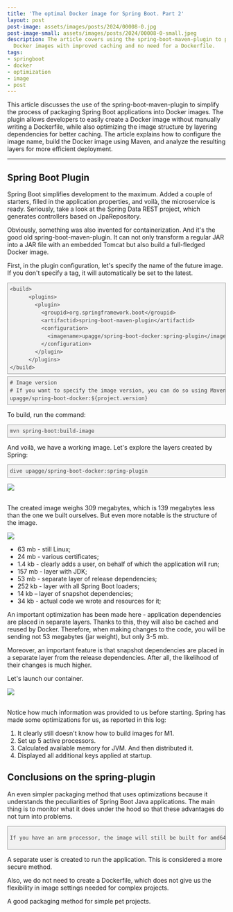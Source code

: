 ```yaml
---
title: 'The optimal Docker image for Spring Boot. Part 2'
layout: post
post-image: assets/images/posts/2024/00008-0.jpg
post-image-small: assets/images/posts/2024/00008-0-small.jpeg
description: The article covers using the spring-boot-maven-plugin to package Spring Boot applications into optimized 
  Docker images with improved caching and no need for a Dockerfile.
tags:
- springboot
- docker
- optimization
- image
- post
---
```


This article discusses the use of the spring-boot-maven-plugin to simplify the process of packaging Spring Boot 
applications into Docker images. The plugin allows developers to easily create a Docker image without manually writing 
a Dockerfile, while also optimizing the image structure by layering dependencies for better caching. The article 
explains how to configure the image name, build the Docker image using Maven, and analyze the resulting layers for more 
efficient deployment.

---

<div class="Article-Text"><span><h2>Spring Boot Plugin</h2>
<p>Spring Boot simplifies development to the maximum. Added a couple of starters, filled in
    the application.properties, and voilà, the microservice is ready. Seriously, take a look at the Spring Data REST
    project, which generates controllers based on JpaRepository.</p>
<p>Obviously, something was also invented
    for containerization. And it's the good old spring-boot-maven-plugin. It can not only transform a regular JAR into a
    JAR file with an embedded Tomcat but also build a full-fledged Docker image.</p>
<p>First, in the plugin
    configuration, let's specify the name of the future image. If you don't specify a tag, it will automatically be set
    to the latest.</p>
<pre style="font-variant-numeric: normal; font-variant-east-asian: normal; font-variant-alternates: normal; font-kerning: auto; font-optical-sizing: auto; font-feature-settings: normal; font-variation-settings: normal; font-variant-position: normal; font-stretch: normal; font-size: 12px; line-height: 18px; font-family: Consolas, Monaco, Monospaced, monospace; margin-top: 5px; margin-bottom: 5px; padding: 5px; vertical-align: baseline; border: 1px solid rgb(154, 154, 154); outline: 0px; background-image: none; background-position: 0px 0px; background-repeat: repeat; background-attachment: scroll; background-color: rgb(241, 241, 241); max-width: 100%; overflow: auto; color: rgb(64, 64, 64);">
&lt;build&gt;
    &nbsp;&nbsp;&lt;plugins&gt;
    &nbsp;&nbsp;&nbsp;&nbsp;&lt;plugin&gt;
    &nbsp;&nbsp;&nbsp;&nbsp;&nbsp;&nbsp;&lt;groupid&gt;org.springframework.boot&lt;/groupid&gt;
    &nbsp;&nbsp;&nbsp;&nbsp;&nbsp;&nbsp;&lt;artifactid&gt;spring-boot-maven-plugin&lt;/artifactid&gt;
    &nbsp;&nbsp;&nbsp;&nbsp;&nbsp;&nbsp;&lt;configuration&gt;
    &nbsp;&nbsp;&nbsp;&nbsp;&nbsp;&nbsp;&nbsp;&nbsp;&lt;imagename&gt;upagge/spring-boot-docker:spring-plugin&lt;/imagename&gt;
    &nbsp;&nbsp;&nbsp;&nbsp;&nbsp;&nbsp;&lt;/configuration&gt;
    &nbsp;&nbsp;&nbsp;&nbsp;&lt;/plugin&gt;
    &nbsp;&nbsp;&lt;/plugins&gt;
&lt;/build&gt;
</pre>
<pre style="font-variant-numeric: normal; font-variant-east-asian: normal; font-variant-alternates: normal; font-kerning: auto; font-optical-sizing: auto; font-feature-settings: normal; font-variation-settings: normal; font-variant-position: normal; font-stretch: normal; font-size: 12px; line-height: 18px; font-family: Consolas, Monaco, Monospaced, monospace; margin-top: 5px; margin-bottom: 5px; padding: 5px; vertical-align: baseline; border: 1px solid rgb(154, 154, 154); outline: 0px; background-image: none; background-position: 0px 0px; background-repeat: repeat; background-attachment: scroll; background-color: rgb(241, 241, 241); max-width: 100%; overflow: auto; color: rgb(64, 64, 64);"># Image version
# If you want to specify the image version, you can do so using Maven project variables:
<imagename>upagge/spring-boot-docker:${project.version}</imagename>
</pre>
<p>To build, run the command:</p>
<pre style="font-variant-numeric: normal; font-variant-east-asian: normal; font-variant-alternates: normal; font-kerning: auto; font-optical-sizing: auto; font-feature-settings: normal; font-variation-settings: normal; font-variant-position: normal; font-stretch: normal; font-size: 12px; line-height: 18px; font-family: Consolas, Monaco, Monospaced, monospace; margin-top: 5px; margin-bottom: 5px; padding: 5px; vertical-align: baseline; border: 1px solid rgb(154, 154, 154); outline: 0px; background-image: none; background-position: 0px 0px; background-repeat: repeat; background-attachment: scroll; background-color: rgb(241, 241, 241); max-width: 100%; overflow: auto; color: rgb(64, 64, 64);">mvn spring-boot:build-image</pre>
<p>And voilà, we have a working image. Let's explore the layers created by Spring:</p>
<pre style="font-variant-numeric: normal; font-variant-east-asian: normal; font-variant-alternates: normal; font-kerning: auto; font-optical-sizing: auto; font-feature-settings: normal; font-variation-settings: normal; font-variant-position: normal; font-stretch: normal; font-size: 12px; line-height: 18px; font-family: Consolas, Monaco, Monospaced, monospace; margin-top: 5px; margin-bottom: 5px; padding: 5px; vertical-align: baseline; border: 1px solid rgb(154, 154, 154); outline: 0px; background-image: none; background-position: 0px 0px; background-repeat: repeat; background-attachment: scroll; background-color: rgb(241, 241, 241); max-width: 100%; overflow: auto; color: rgb(64, 64, 64);">dive upagge/spring-boot-docker:spring-plugin</pre>
<p>
    <img style="height: auto; display: block; margin: auto;" src="/assets/images/posts/2024/00008-1.jpg">
    <br>
</p>
<p>The created image weighs 309 megabytes, which is 139 megabytes less than the one we built ourselves. But even more
    notable is the structure of the image.</p><p></p>
<img style="height: auto; display: block; margin: auto;" src="/assets/images/posts/2024/00008-2.jpg">
<p></p>
<ul>
    <li>63 mb - still Linux;</li>
    <li>24 mb - various certificates;</li>
    <li>1.4 kb - clearly adds a user, on behalf of which the application will run;</li>
    <li>157 mb - layer with JDK;</li>
    <li>53 mb - separate layer of release dependencies;</li>
    <li>252 kb - layer with all Spring Boot loaders;</li>
    <li>14 kb – layer of snapshot dependencies;</li>
    <li>34 kb - actual code we wrote and resources for it;</li>
</ul><p></p><p>An important optimization has been made here - application dependencies are placed in separate layers.
    Thanks to this, they will also be cached and reused by Docker. Therefore, when making changes to the code, you will
    be sending not 53 megabytes (jar weight), but only 3-5 mb.</p><p>Moreover, an important feature is that snapshot
    dependencies are placed in a separate layer from the release dependencies. After all, the likelihood of their
    changes is much higher.</p><p>Let's launch our container.</p>
<p>
    <img style="height: auto; display: block; margin: auto;" src="/assets/images/posts/2024/00008-3.jpg">
    <br>
</p>
<p>Notice how much information was provided to us before starting. Spring has made some optimizations for us, as
    reported in this log:</p><p></p>
<ol>
    <li>It clearly still doesn't know how to build images for M1.</li>
    <li>Set up 5 active processors.</li>
    <li>Calculated available memory for JVM. And then distributed it.</li>
    <li>Displayed all additional keys applied at startup.</li>
</ol><p></p><h2>Conclusions on the spring-plugin</h2><p>An even simpler packaging method that uses optimizations because
    it understands the peculiarities of Spring Boot Java applications. The main thing is to monitor what it does under
    the hood so that these advantages do not turn into problems.</p>
<pre style="font-variant-numeric: normal; font-variant-east-asian: normal; font-variant-alternates: normal; font-kerning: auto; font-optical-sizing: auto; font-feature-settings: normal; font-variation-settings: normal; font-variant-position: normal; font-stretch: normal; font-size: 12px; line-height: 18px; font-family: Consolas, Monaco, Monospaced, monospace; margin-top: 5px; margin-bottom: 5px; padding: 5px; vertical-align: baseline; border: 1px solid rgb(154, 154, 154); outline: 0px; background-image: none; background-position: 0px 0px; background-repeat: repeat; background-attachment: scroll; background-color: rgb(241, 241, 241); max-width: 100%; overflow: auto; color: rgb(64, 64, 64);"><p>If you have an arm processor, the image will still be built for amd64.</p></pre>
<p>A separate user is created to run the application. This is considered a more secure method.</p><p>Also, we do not
    need to create a Dockerfile, which does not give us the flexibility in image settings needed for complex
    projects.</p><p>A good packaging method for simple pet projects.</p>
</span></div>